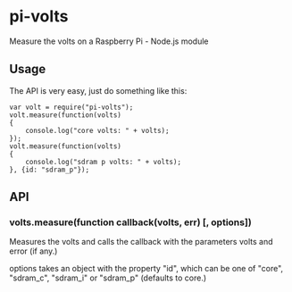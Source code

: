 pi-volts
==============

Measure the volts on a Raspberry Pi - Node.js module

## Usage
The API is very easy, just do something like this:
```
var volt = require("pi-volts");
volt.measure(function(volts)
{
	console.log("core volts: " + volts);
});
volt.measure(function(volts)
{
	console.log("sdram p volts: " + volts);
}, {id: "sdram_p"});
```

## API
### volts.measure(function callback(volts, err) [, options])
Measures the volts and calls the callback with the parameters volts and error (if any.)

options takes an object with the property "id", which can be one of "core", "sdram_c", "sdram_i" or "sdram_p" (defaults to core.)
